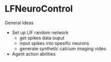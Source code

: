 # LFNeuroControl


General Ideas
- Set up LIF random network
    - get spikes data ouput
    - input spikes into spesific neurons
    - generate synthetic calcium imaging video
- Agent action abilities